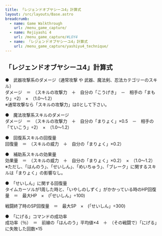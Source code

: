```yaml
---
title: 「レジェンドオブヤシーユ4」計算式
layout: /src/layouts/Base.astro
breadcrumb:
  - name: Game Walkthrough
    url: /menu_game_capture/
  - name: Rejiyashi 4
    url: /menu_game_capture/#LOY4
  - name: 「レジェンドオブヤシーユ4」計算式
    url: /menu_game_capture/yashiyu4_technique/
---
```


## 「レジェンドオブヤシーユ4」計算式

●　武器攻撃系のダメージ（通常攻撃 や 武器、魔法剣、忍法カテゴリーのスキル）  
ダメージ　＝　（スキルの攻撃力　＋　自分の「こうげき」　－　相手の「まもり」÷2）　×　（1.0～1.2）  
※通常攻撃なら「スキルの攻撃力」は0として下さい。  
  
●　魔法攻撃系スキルのダメージ  
ダメージ　＝　（スキルの攻撃力　＋　自分の「まりょく」×0.5　－　相手の「ていこう」÷2）　×　（1.0～1.2）  
  
●　回復系スキルの回復量  
回復量　＝　（スキルの威力　＋　自分の「まりょく」×0.2）  
  
●　補助系スキルの効果量  
効果量　＝　（スキルの威力　＋　自分の「まりょく」×0.2）　×　（1.0～1.2）  
※ただし、「はんのう」、「せいしん」、「めいちゅう」、「ブレーク」に関するスキルは「まりょく」の影響なし。  
  
●　「せいしん」に関する回復量  
タイムカーソルが1周した時と、「いやしのしずく」がかかっている時のHP回復量　＝　最大HP　×　(「せいしん」÷100)  
  
戦闘終了時のSP回復量　＝　最大SP　×　(「せいしん」÷300)  
  
●　「にげる」コマンドの成功率  
成功率（％）　＝　前線の「はんのう」平均値×4　＋　（その戦闘で）「にげる」に失敗した回数×15